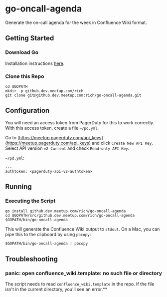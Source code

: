 # go-oncall-agenda

Generate the on-call agenda for the week in Confluence Wiki format.

## Getting Started

### Download Go

Installation instructions [here](https://golang.org/doc/install).

### Clone this Repo

	cd $GOPATH
	mkdir -p github.dev.meetup.com/rich
	git clone git@github.dev.meetup.com:rich/go-oncall-agenda.git
	
## Configuration

You will need an access token from PagerDuty for this to work correctly. With this access token, create a file `~/pd.yml`.

Go to [https://meetup.pagerduty.com/api_keys](https://meetup.pagerduty.com/api_keys) and click `Create New API Key`. Select API version `v2 Current` and check `Read-only API Key`. 

`~/pd.yml`:

	---
	authtoken: <pagerduty-api-v2-authtoken>

## Running

### Executing the Script

	go install github.dev.meetup.com/rich/go-oncall-agenda
	cd $GOPATH/src/github.dev.meetup.com/rich/go-oncall-agenda
	$GOPATH/bin/go-oncall-agenda

This will generate the Confluence Wiki output to `stdout`. On a Mac, you can pipe this to the clipboard by using `pbcopy`:

	$GOPATH/bin/go-oncall-agenda | pbcopy
	
## Troubleshooting

### panic: open confluence_wiki.template: no such file or directory

The script needs to read `confluence_wiki.template` in the repo. If the file isn't in the current directory, you'll see an error.**